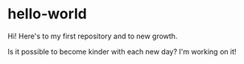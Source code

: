 # hello-world
Hi! Here's to my first repository and to new growth. 

Is it possible to become kinder with each new day? I'm working on it! 

